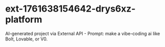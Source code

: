 # ext-1761638154642-drys6xz-platform
AI-generated project via External API - Prompt: make a vibe-coding ai like Bolt, Lovable, or V0.

